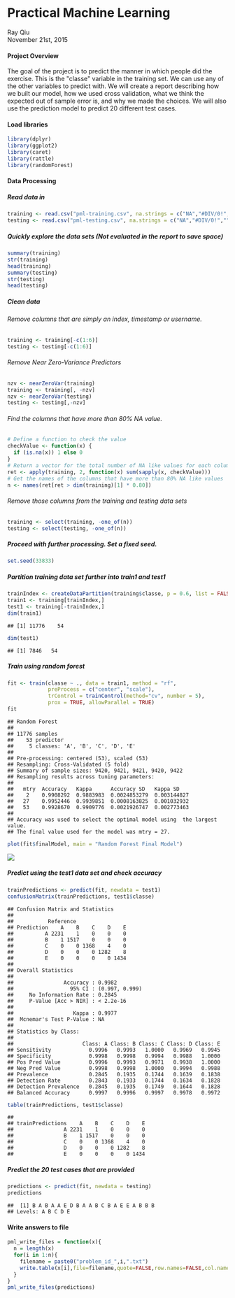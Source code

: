 # Practical Machine Learning
Ray Qiu  
November 21st, 2015  

#### Project Overview

The goal of the project is to predict the manner in which people did the exercise. This is the "classe" variable in the training set. We can use any of the other variables to predict with. We will create a report describing how we built our model, how we used cross validation, what we think the expected out of sample error is, and why we made the choices. We will also use the prediction model to predict 20 different test cases. 

#### Load libraries

```r
library(dplyr)
library(ggplot2)
library(caret)
library(rattle)
library(randomForest)
```
#### Data Processing

##### Read data in

```r
training <- read.csv("pml-training.csv", na.strings = c("NA","#DIV/0!",""))
testing <- read.csv("pml-testing.csv", na.strings = c("NA","#DIV/0!",""))
```

##### Quickly explore the data sets (Not evaluated in the report to save space)

```r
summary(training)
str(training)
head(training)
summary(testing)
str(testing)
head(testing)
```

##### Clean data

###### Remove columns that are simply an index, timestamp or username.

```r
training <- training[-c(1:6)]
testing <- testing[-c(1:6)]
```

###### Remove Near Zero-Variance Predictors

```r
nzv <- nearZeroVar(training)
training <- training[, -nzv]
nzv <- nearZeroVar(testing)
testing <- testing[,-nzv]
```

###### Find the columns that have more than 80% NA value.

```r
# Define a function to check the value
checkValue <- function(x) {
  if (is.na(x)) 1 else 0
}
# Return a vector for the total number of NA like values for each column
ret <- apply(training, 2, function(x) sum(sapply(x, checkValue)))
# Get the names of the columns that have more than 80% NA like values
n <- names(ret[ret > dim(training)[1] * 0.80])
```

######  Remove those columns from the training and testing data sets

```r
training <- select(training, -one_of(n))
testing <- select(testing, -one_of(n))
```

##### Proceed with further processing.  Set a fixed seed.

```r
set.seed(33833)
```

##### Partition training data set further into train1 and test1

```r
trainIndex <- createDataPartition(training$classe, p = 0.6, list = FALSE)
train1 <- training[trainIndex,]
test1 <- training[-trainIndex,]
dim(train1)
```

```
## [1] 11776    54
```

```r
dim(test1)
```

```
## [1] 7846   54
```

##### Train using random forest

```r
fit <- train(classe ~ ., data = train1, method = "rf", 
             preProcess = c("center", "scale"),
             trControl = trainControl(method="cv", number = 5),
             prox = TRUE, allowParallel = TRUE)
fit
```

```
## Random Forest 
## 
## 11776 samples
##    53 predictor
##     5 classes: 'A', 'B', 'C', 'D', 'E' 
## 
## Pre-processing: centered (53), scaled (53) 
## Resampling: Cross-Validated (5 fold) 
## Summary of sample sizes: 9420, 9421, 9421, 9420, 9422 
## Resampling results across tuning parameters:
## 
##   mtry  Accuracy   Kappa      Accuracy SD   Kappa SD   
##    2    0.9908292  0.9883983  0.0024853279  0.003144827
##   27    0.9952446  0.9939851  0.0008163825  0.001032932
##   53    0.9928670  0.9909776  0.0021926747  0.002773463
## 
## Accuracy was used to select the optimal model using  the largest value.
## The final value used for the model was mtry = 27.
```

```r
plot(fit$finalModel, main = "Random Forest Final Model")
```

![](project_files/figure-html/unnamed-chunk-10-1.png) 

##### Predict using the test1 data set and check accuracy

```r
trainPredictions <- predict(fit, newdata = test1)
confusionMatrix(trainPredictions, test1$classe)
```

```
## Confusion Matrix and Statistics
## 
##           Reference
## Prediction    A    B    C    D    E
##          A 2231    1    0    0    0
##          B    1 1517    0    0    0
##          C    0    0 1368    4    0
##          D    0    0    0 1282    8
##          E    0    0    0    0 1434
## 
## Overall Statistics
##                                         
##                Accuracy : 0.9982        
##                  95% CI : (0.997, 0.999)
##     No Information Rate : 0.2845        
##     P-Value [Acc > NIR] : < 2.2e-16     
##                                         
##                   Kappa : 0.9977        
##  Mcnemar's Test P-Value : NA            
## 
## Statistics by Class:
## 
##                      Class: A Class: B Class: C Class: D Class: E
## Sensitivity            0.9996   0.9993   1.0000   0.9969   0.9945
## Specificity            0.9998   0.9998   0.9994   0.9988   1.0000
## Pos Pred Value         0.9996   0.9993   0.9971   0.9938   1.0000
## Neg Pred Value         0.9998   0.9998   1.0000   0.9994   0.9988
## Prevalence             0.2845   0.1935   0.1744   0.1639   0.1838
## Detection Rate         0.2843   0.1933   0.1744   0.1634   0.1828
## Detection Prevalence   0.2845   0.1935   0.1749   0.1644   0.1828
## Balanced Accuracy      0.9997   0.9996   0.9997   0.9978   0.9972
```

```r
table(trainPredictions, test1$classe)
```

```
##                 
## trainPredictions    A    B    C    D    E
##                A 2231    1    0    0    0
##                B    1 1517    0    0    0
##                C    0    0 1368    4    0
##                D    0    0    0 1282    8
##                E    0    0    0    0 1434
```

##### Predict the 20 test cases that are provided 

```r
predictions <- predict(fit, newdata = testing)
predictions
```

```
##  [1] B A B A A E D B A A B C B A E E A B B B
## Levels: A B C D E
```

#### Write answers to file

```r
pml_write_files = function(x){
  n = length(x)
  for(i in 1:n){
    filename = paste0("problem_id_",i,".txt")
    write.table(x[i],file=filename,quote=FALSE,row.names=FALSE,col.names=FALSE)
  }
}
pml_write_files(predictions)
```
